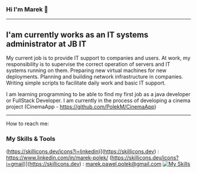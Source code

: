  ### Hi I'm Marek 👋
----------------------------------------------------------------------------------------------------------------------------------------------------------------------------------------------------------

## I'am currently works as an IT systems administrator at JB IT

My current job is to provide IT support to companies and users. At work, my responsibility is to supervise the correct operation of servers and IT systems running on them. Preparing new virtual machines for new deployments. Planning and building network infrastructure in companies. Writing simple scripts to facilitate daily work and basic IT support.

I am learning programming to be able to find my first job as a java developer or FullStack Developer. I am currently in the process of developing a cinema project (CinemaApp - https://github.com/PolekM/CinemaApp)

----------------------------------------------------------------------------------------------------------------------------------------------------------------------------------------------------------
How to reach me:
### My Skills & Tools 
(https://skillicons.dev/icons?i=linkedin)](https://skillicons.dev) : https://www.linkedin.com/in/marek-polek/
(https://skillicons.dev/icons?i=gmail)](https://skillicons.dev) : marek.pawel.polek@gmail.com
 [![My Skills](https://skillicons.dev/icons?i=java,spring,mysql,git,maven,idea,postman,vscode,ts,hibernate,html,js,angular,docker)](https://skillicons.dev)
<!--
**PolekM/PolekM** is a ✨ _special_ ✨ repository because its `README.md` (this file) appears on your GitHub profile.

Here are some ideas to get you started:

- 🔭 I’m currently working on ...
- 🌱 I’m currently learning ...
- 👯 I’m looking to collaborate on ...
- 🤔 I’m looking for help with ...
- 💬 Ask me about ...
- 📫 How to reach me: ...
- 😄 Pronouns: ...
- ⚡ Fun fact: ...
-->
